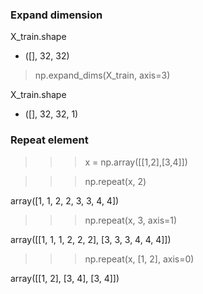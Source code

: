 ### Expand dimension

X_train.shape
- ([], 32, 32)

> np.expand_dims(X_train, axis=3)

X_train.shape
- ([], 32, 32, 1)

### Repeat element
>>> x = np.array([[1,2],[3,4]])

>>> np.repeat(x, 2)

array([1, 1, 2, 2, 3, 3, 4, 4])

>>> np.repeat(x, 3, axis=1)

array([[1, 1, 1, 2, 2, 2],
       [3, 3, 3, 4, 4, 4]])
       
>>> np.repeat(x, [1, 2], axis=0)

array([[1, 2],
       [3, 4],
       [3, 4]])

